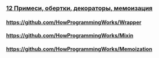 ### [12 Примеси, обертки, декораторы, мемоизация](https://www.youtube.com/watch?v=2h9syXN5wO0)

#### https://github.com/HowProgrammingWorks/Wrapper

#### https://github.com/HowProgrammingWorks/Mixin

#### https://github.com/HowProgrammingWorks/Memoization

